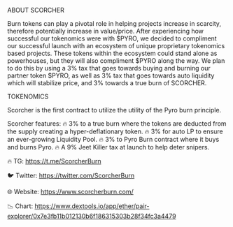 ABOUT SCORCHER

Burn tokens can play a pivotal role in helping projects increase in scarcity, therefore potentially increase in value/price. After experiencing how successful our tokenomics were with $PYRO, we decided to compliment our successful launch with an ecosystem of unique proprietary tokenomics based projects. These tokens within the ecosystem could stand alone as powerhouses, but they will also compliment $PYRO along the way. We plan to do this by using a 3% tax that goes towards buying and burning our partner token $PYRO, as well as 3% tax that goes towards auto liquidity which will stabilize price, and 3% towards a true burn of SCORCHER.

TOKENOMICS

Scorcher is the first contract to utilize the utility of the Pyro burn principle.

Scorcher features:
🔥 3% to a true burn where the tokens are deducted from the supply creating a hyper-deflationary token.
🔥 3% for auto LP to ensure an ever-growing Liquidity Pool.
🔥 3% to Pyro Burn contract where it buys and burns Pyro.
🔥 A 9% Jeet Killer tax at launch to help deter snipers.

🔥 TG: https://t.me/ScorcherBurn

🐦 Twitter: https://twitter.com/ScorcherBurn

🌐 Website: https://www.scorcherburn.com/

📉 Chart: https://www.dextools.io/app/ether/pair-explorer/0x7e3fb11b012130b6f186315303b28f34fc3a4479

